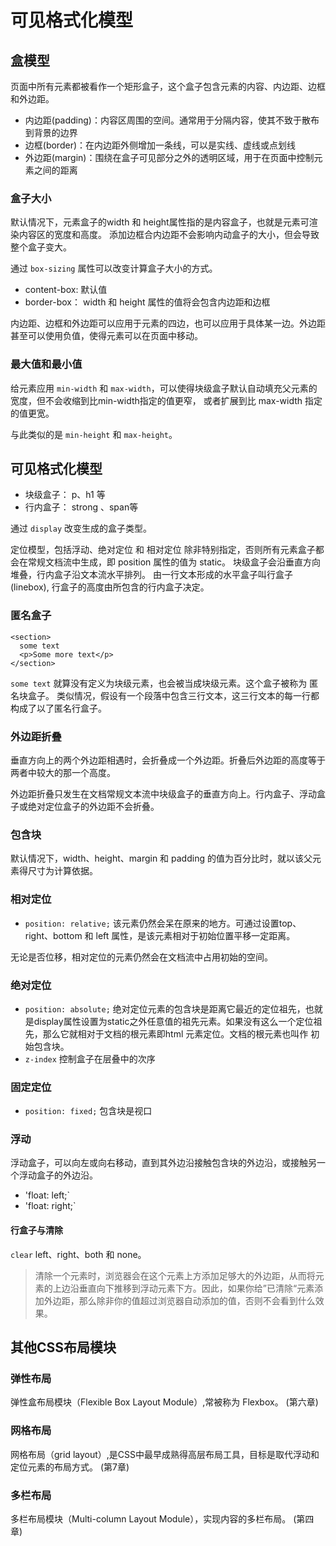 # 可见格式化模型

## 盒模型
页面中所有元素都被看作一个矩形盒子，这个盒子包含元素的内容、内边距、边框和外边距。

- 内边距(padding)：内容区周围的空间。通常用于分隔内容，使其不致于散布到背景的边界
- 边框(border)：在内边距外侧增加一条线，可以是实线、虚线或点划线
- 外边距(margin)：围绕在盒子可见部分之外的透明区域，用于在页面中控制元素之间的距离

### 盒子大小
默认情况下，元素盒子的width 和 height属性指的是内容盒子，也就是元素可渲染内容区的宽度和高度。
添加边框合内边距不会影响内动盒子的大小，但会导致整个盒子变大。

通过 `box-sizing` 属性可以改变计算盒子大小的方式。

- content-box: 默认值
- border-box： width 和 height 属性的值将会包含内边距和边框

内边距、边框和外边距可以应用于元素的四边，也可以应用于具体某一边。外边距甚至可以使用负值，使得元素可以在页面中移动。

### 最大值和最小值
给元素应用 `min-width` 和 `max-width`，可以使得块级盒子默认自动填充父元素的宽度，但不会收缩到比min-width指定的值更窄， 或者扩展到比 max-width 指定的值更宽。

与此类似的是 `min-height` 和 `max-height`。

## 可见格式化模型

- 块级盒子： p、h1 等
- 行内盒子： strong 、span等

通过 `display` 改变生成的盒子类型。

定位模型，包括浮动、绝对定位 和 相对定位
除非特别指定，否则所有元素盒子都会在常规文档流中生成，即 position 属性的值为 static。
块级盒子会沿垂直方向堆叠，行内盒子沿文本流水平排列。
由一行文本形成的水平盒子叫行盒子(linebox), 行盒子的高度由所包含的行内盒子决定。

### 匿名盒子
```
<section>
  some text
  <p>Some more text</p>
</section>
```

`some text` 就算没有定义为块级元素，也会被当成块级元素。这个盒子被称为 匿名块盒子。
类似情况，假设有一个段落中包含三行文本，这三行文本的每一行都构成了以了匿名行盒子。

### 外边距折叠
垂直方向上的两个外边距相遇时，会折叠成一个外边距。折叠后外边距的高度等于两者中较大的那一个高度。

外边距折叠只发生在文档常规文本流中块级盒子的垂直方向上。行内盒子、浮动盒子或绝对定位盒子的外边距不会折叠。

### 包含块
默认情况下，width、height、margin 和 padding 的值为百分比时，就以该父元素得尺寸为计算依据。

### 相对定位
- `position: relative;` 该元素仍然会呆在原来的地方。可通过设置top、right、bottom 和 left 属性，是该元素相对于初始位置平移一定距离。

无论是否位移，相对定位的元素仍然会在文档流中占用初始的空间。
### 绝对定位
- `position: absolute;` 绝对定位元素的包含块是距离它最近的定位祖先，也就是display属性设置为static之外任意值的祖先元素。如果没有这么一个定位祖先，那么它就相对于文档的根元素即html 元素定位。文档的根元素也叫作 初始包含块。
- `z-index` 
控制盒子在层叠中的次序

### 固定定位
- `position: fixed;` 包含块是视口

### 浮动
浮动盒子，可以向左或向右移动，直到其外边沿接触包含块的外边沿，或接触另一个浮动盒子的外边沿。
- 'float: left;`
- 'float: right;`

#### 行盒子与清除
`clear` left、right、both 和 none。
> 清除一个元素时，浏览器会在这个元素上方添加足够大的外边距，从而将元素的上边沿垂直向下推移到浮动元素下方。因此，如果你给”已清除“元素添加外边距，那么除非你的值超过浏览器自动添加的值，否则不会看到什么效果。


## 其他CSS布局模块

### 弹性布局
弹性盒布局模块（Flexible Box Layout Module）,常被称为 Flexbox。
(第六章)

### 网格布局
网格布局（grid layout）,是CSS中最早成熟得高层布局工具，目标是取代浮动和定位元素的布局方式。
(第7章)

### 多栏布局
多栏布局模块（Multi-column Layout Module），实现内容的多栏布局。
(第四章)
